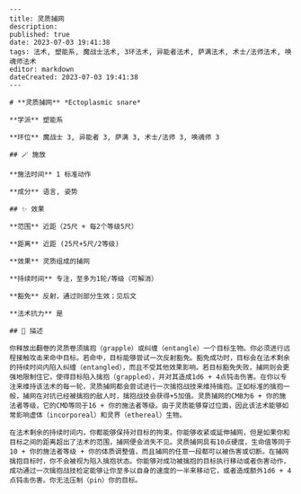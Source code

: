 
    ---
    title: 灵质捕网
    description: 
    published: true
    date: 2023-07-03 19:41:38
    tags: 法术, 塑能系, 魔战士法术, 3环法术, 异能者法术, 萨满法术, 术士/法师法术, 唤魂师法术
    editor: markdown
    dateCreated: 2023-07-03 19:41:38
    ---

    # **灵质捕网** *Ectoplasmic snare*

    **学派** 塑能系 

    **环位** 魔战士 3, 异能者 3, 萨满 3, 术士/法师 3, 唤魂师 3

    ## 🪄 施放

    **施法时间** 1 标准动作

    **成分** 语言, 姿势

    ## ✨ 效果  

    **范围** 近距（25尺 + 每2个等级5尺）

    **距离** 近距 (25尺+5尺/2等级) 

    **效果** 灵质组成的捕网 

    **持续时间** 专注，至多为1轮/等级（可解消） 

    **豁免** 反射，通过则部分生效；见后文

    **法术抗力** 是

    ## 📖 描述

    你释放出翻卷的灵质卷须擒抱（grapple）或纠缠（entangle）一个目标生物。你必须进行远程接触攻击来命中目标。若命中，目标能够尝试一次反射豁免。豁免成功时，目标会在法术剩余的持续时间内陷入纠缠（entangled），而且不受其他效果影响。若目标豁免失败，捕网则会更强地限制住它，使得目标陷入擒抱（grappled），并对其造成1d6 + 4点钝击伤害。在你以专注来维持该法术的每一轮，灵质捕网都会尝试进行一次擒抱战技来维持擒抱。正如标准的擒抱一般，捕网在对抗已经被擒抱的敌人时，擒抱战技会获得+5加值。灵质捕网的CMB为6 + 你的施法者等级，它的CMD等同于16 + 你的施法者等级。由于灵质能够穿过位面，因此该法术能够如常影响虚体（incorporeal）和灵界（ethereal）生物。

    在法术剩余的持续时间内，你都能够保持对目标的拘束。你能够收紧或延伸捕网，但是如果你和目标之间的距离超出了法术的范围，捕网便会消失不见。灵质捕网具有10点硬度，生命值等同于10 + 你的施法者等级 + 你的体质调整值，而且捕网的任意一段都可以被伤害或切断。在捕网擒抱目标时，你不会被视为陷入擒抱状态。你能够对成功被擒抱的目标执行移动或者伤害动作，成功通过一次擒抱战技检定能够让你至多以自身的速度的一半来移动它，或者造成额外1d6 + 4点钝击伤害。你无法压制（pin）你的目标。
    